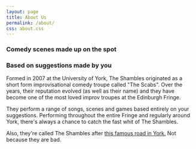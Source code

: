 ```yaml
---
layout: page
title: About Us
permalink: /about/
css: about.css
---
```


<h3><span class="cooper">Comedy</span> scenes made up on the spot</h3>
<h3>Based on suggestions made by <span class="cooper">you</span></h3>

Formed in 2007 at the University of York, The Shambles originated as a short form improvisational comedy troupe called "The Scabs". Over the years, their reputation evolved (as well as their name) and they have become one of the most loved improv troupes at the Edinburgh Fringe.

They perform a range of songs, scenes and games based entirely on your suggestions. Performing throughout the entire Fringe and regularly around York, there's always a chance to catch the fast whit of The Shambles.

Also, they're called The Shambles after <a href="https://en.wikipedia.org/wiki/The_Shambles">this famous road in York.</a> Not because they are bad.

